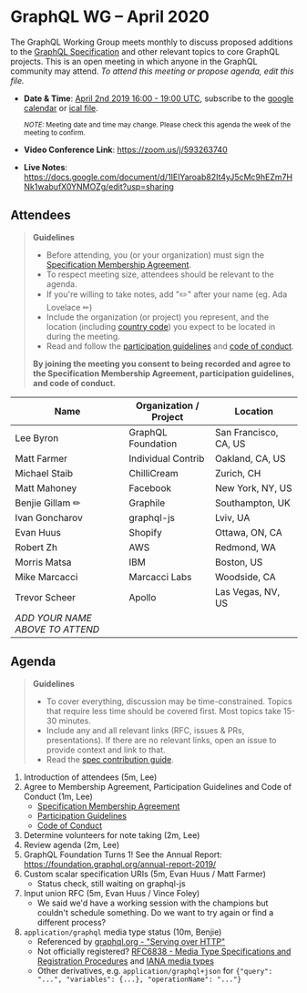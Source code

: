 # GraphQL WG – April 2020

The GraphQL Working Group meets monthly to discuss proposed additions to the
[GraphQL Specification](https://github.com/graphql/graphql-spec) and other
relevant topics to core GraphQL projects. This is an open meeting in which
anyone in the GraphQL community may attend. *To attend this meeting or propose
agenda, edit this file.*

- **Date & Time**: [April 2nd 2019 16:00 - 19:00 UTC](https://www.timeanddate.com/worldclock/meetingdetails.html?year=2020&month=4&day=2&hour=16&min=0&sec=0&p1=224&p2=179&p3=136&p4=37&p5=239&p6=101&p7=152), subscribe to the [google calendar](https://calendar.google.com/calendar/embed?src=graphql.org_lc7llu5kovorb7dl1uo7c6h4ls%40group.calendar.google.com) or [ical file](https://calendar.google.com/calendar/ical/graphql.org_lc7llu5kovorb7dl1uo7c6h4ls%40group.calendar.google.com/public/basic.ics).

  <small>*NOTE:* Meeting date and time may change. Please check this agenda the week of the meeting to confirm.</small>
- **Video Conference Link**: https://zoom.us/j/593263740
- **Live Notes**: https://docs.google.com/document/d/1IElYaroab82It4yJ5cMc9hEZm7HNk1wabufX0YNMOZg/edit?usp=sharing


## Attendees

> **Guidelines**
> - Before attending, you (or your organization) must sign the [Specification Membership Agreement](https://github.com/graphql/foundation).
> - To respect meeting size, attendees should be relevant to the agenda.
> - If you're willing to take notes, add "✏️" after your name (eg. Ada Lovelace ✏)
> - Include the organization (or project) you represent, and the location (including [country code](https://en.wikipedia.org/wiki/List_of_ISO_3166_country_codes#Current_ISO_3166_country_codes)) you expect to be located in during the meeting.
> - Read and follow the [participation guidelines](https://github.com/graphql/graphql-wg#participation-guidelines) and [code of conduct](https://github.com/graphql/foundation/blob/master/CODE-OF-CONDUCT.md).
>
> **By joining the meeting you consent to being recorded and agree to the Specification Membership Agreement,
> participation guidelines, and code of conduct.**

| Name                     | Organization / Project   | Location
| ------------------------ | ------------------------ | ------------------------
| Lee Byron                | GraphQL Foundation       | San Francisco, CA, US
| Matt Farmer              | Individual Contrib       | Oakland, CA, US
| Michael Staib            | ChilliCream              | Zurich, CH
| Matt Mahoney             | Facebook                 | New York, NY, US
| Benjie Gillam ✏          | Graphile                 | Southampton, UK
| Ivan Goncharov           | graphql-js               | Lviv, UA
| Evan Huus                | Shopify                  | Ottawa, ON, CA
| Robert Zh                | AWS                      | Redmond, WA
| Morris Matsa             | IBM                      | Boston, US
| Mike Marcacci            | Marcacci Labs            | Woodside, CA
| Trevor Scheer            | Apollo                   | Las Vegas, NV, US
| *ADD YOUR NAME ABOVE TO ATTEND*


## Agenda

> **Guidelines**
> - To cover everything, discussion may be time-constrained. Topics that require less time should be covered first. Most topics take 15-30 minutes.
> - Include any and all relevant links (RFC, issues & PRs, presentations). If there are no relevant links, open an issue to provide context and link to that.
> - Read the [spec contribution guide](https://github.com/graphql/graphql-spec/blob/master/CONTRIBUTING.md).

<!--

Example agenda item:

1. Discuss moving the subscriptions proposal to stage 2 (30m, Lee)
   - [Subscriptions RFC](link.to/the-relevant/pr-or-issue-or-doc)
   - [GraphQL.js PR](github.link/to/the/project/pr)
   - [Another Relevant Link](youre.getting/the-idea.now)

-->

1. Introduction of attendees (5m, Lee)
1. Agree to Membership Agreement, Participation Guidelines and Code of Conduct (1m, Lee)
   - [Specification Membership Agreement](https://github.com/graphql/foundation)
   - [Participation Guidelines](https://github.com/graphql/graphql-wg#participation-guidelines)
   - [Code of Conduct](https://github.com/graphql/foundation/blob/master/CODE-OF-CONDUCT.md)
1. Determine volunteers for note taking (2m, Lee)
1. Review agenda (2m, Lee)
1. GraphQL Foundation Turns 1! See the Annual Report: https://foundation.graphql.org/annual-report-2019/
1. Custom scalar specification URIs (5m, Evan Huus / Matt Farmer)
   - Status check, still waiting on graphql-js
1. Input union RFC (5m, Evan Huus / Vince Foley)
   - We said we'd have a working session with the champions but couldn't schedule something. Do we want to try again or find a different process?
1. `application/graphql` media type status (10m, Benjie)
   - Referenced by [graphql.org - "Serving over HTTP"](https://graphql.org/learn/serving-over-http/)
   - Not officially registered? [RFC6838 - Media Type Specifications and Registration Procedures](https://tools.ietf.org/html/rfc6838) and [IANA media types](https://www.iana.org/assignments/media-types/media-types.xhtml)
   - Other derivatives, e.g. `application/graphql+json` for `{"query": "...", "variables": {...}, "operationName": "..."}`
